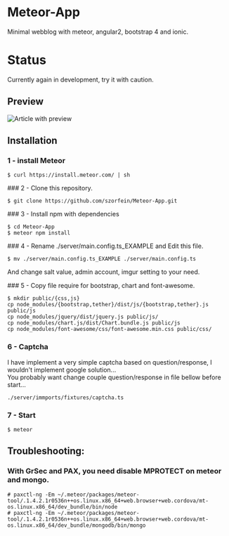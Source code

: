 # Meteor-App
Minimal webblog with meteor, angular2, bootstrap 4 and ionic.

# Status

Currently again in development, try it with caution.

## Preview

![Article with preview](https://raw.githubusercontent.com/szorfein/Meteor-App/master/screenshot.jpg)

## Installation 

### 1 - install Meteor 

    $ curl https://install.meteor.com/ | sh
    
### 2 - Clone this repository.

    $ git clone https://github.com/szorfein/Meteor-App.git 

### 3 - Install npm with dependencies

    $ cd Meteor-App
    $ meteor npm install
    
### 4 - Rename ./server/main.config.ts_EXAMPLE and Edit this file. 

    $ mv ./server/main.config.ts_EXAMPLE ./server/main.config.ts

And change salt value, admin account, imgur setting to your need.

### 5 - Copy file require for bootstrap, chart and font-awesome.

    $ mkdir public/{css,js}
    cp node_modules/{bootstrap,tether}/dist/js/{bootstrap,tether}.js public/js
    cp node_modules/jquery/dist/jquery.js public/js/
    cp node_modules/chart.js/dist/Chart.bundle.js public/js
    cp node_modules/font-awesome/css/font-awesome.min.css public/css/

### 6 - Captcha

I have implement a very simple captcha based on question/response, I wouldn't implement google solution...    
You probably want change couple question/response in file bellow before start...

    ./server/immports/fixtures/captcha.ts

### 7 - Start

    $ meteor

## Troubleshooting:

### With GrSec and PAX, you need disable MPROTECT on meteor and mongo.

    # paxctl-ng -Em ~/.meteor/packages/meteor-tool/.1.4.2.1r0536n++os.linux.x86_64+web.browser+web.cordova/mt-os.linux.x86_64/dev_bundle/bin/node
    # paxctl-ng -Em ~/.meteor/packages/meteor-tool/.1.4.2.1r0536n++os.linux.x86_64+web.browser+web.cordova/mt-os.linux.x86_64/dev_bundle/mongodb/bin/mongo 
